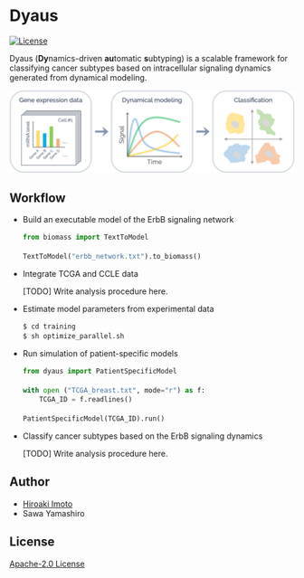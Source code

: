# Dyaus

[![License](https://img.shields.io/badge/License-Apache%202.0-brightgreen.svg)](https://opensource.org/licenses/Apache-2.0)

Dyaus (**Dy**namics-driven **au**tomatic **s**ubtyping) is a scalable framework for classifying cancer subtypes based on intracellular signaling dynamics generated from dynamical modeling.

![logo](resource/images/logo.png)

## Workflow

- Build an executable model of the ErbB signaling network

  ```python
  from biomass import TextToModel

  TextToModel("erbb_network.txt").to_biomass()
  ```

- Integrate TCGA and CCLE data

  [TODO] Write analysis procedure here.

- Estimate model parameters from experimental data

  ```bash
  $ cd training
  $ sh optimize_parallel.sh
  ```

- Run simulation of patient-specific models

  ```python
  from dyaus import PatientSpecificModel

  with open ("TCGA_breast.txt", mode="r") as f:
      TCGA_ID = f.readlines()

  PatientSpecificModel(TCGA_ID).run()
  ```

- Classify cancer subtypes based on the ErbB signaling dynamics

  [TODO] Write analysis procedure here.

## Author

- [Hiroaki Imoto](https://github.com/himoto)
- Sawa Yamashiro

## License

[Apache-2.0 License](LICENSE)
